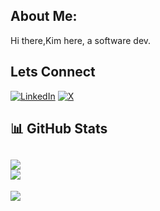 ##  About Me:
Hi there,Kim here, a software dev.


## Lets Connect
[![LinkedIn](https://img.shields.io/badge/LinkedIn-%230077B5.svg?logo=linkedin&logoColor=white)](https://linkedin.com/in/kimutai-joel) [![X](https://img.shields.io/badge/X-black.svg?logo=X&logoColor=white)](https://x.com/codewithkim) 

## 📊 GitHub Stats

![](https://github-readme-stats.vercel.app/api?username=codewithkim1&theme=dark&hide_border=false&include_all_commits=true&count_private=false)<br/>
![](https://github-readme-streak-stats.herokuapp.com/?user=codewithkim1&theme=dark&hide_border=false)<br/>
---
[![](https://visitcount.itsvg.in/api?id=codewithkim1&icon=0&color=0)](https://visitcount.itsvg.in)

